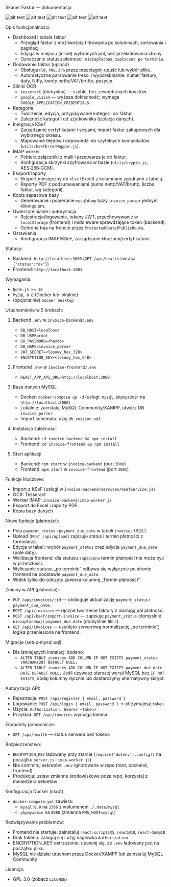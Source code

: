 Skaner Faktur — dokumentacja

![alt text](https://img.shields.io/badge/GPL-3?label=LICENSE&color=blue)
![alt text](https://img.shields.io/badge/React-18.2.0-61DAFB?logo=react)
![alt text](https://img.shields.io/badge/Node.js-18.x-339933?logo=node.js)
![alt text](https://img.shields.io/badge/MySQL-8.0-4479A1?logo=mysql)
![alt text](https://img.shields.io/badge/Express.js-4.18.2-000000?logo=express)

Opis funkcjonalności:
- Dashboard i tabela faktur
  - Przegląd faktur z możliwością filtrowania po kolumnach, sortowania i paginacji.
  - Edycja w miejscu (inline) wybranych pól, bez przeładowania strony.
  - Oznaczanie statusu płatności: `niezapłacona`, `zapłacona`, `po terminie`.
- Dodawanie faktur (upload)
  - Obsługa `PDF`, `PNG`, `JPG` przez przeciągnij‑upuść lub wybór pliku.
  - Automatyczne parsowanie treści i wyodrębnianie: numer faktury, daty, NIPy, kwoty netto/VAT/brutto, pozycje.
- Silniki OCR
  - `tesseract` (domyślny) — szybki, bez zewnętrznych kosztów.
  - `google_vision` — wyższa dokładność; wymaga `GOOGLE_APPLICATION_CREDENTIALS`.
- Kategorie
  - Tworzenie, edycja, przypisywanie kategorii do faktur.
  - Zależność kategorii od użytkownika (izolacja danych).
- Integracja KSeF
  - Zarządzanie certyfikatami i sesjami, import faktur zakupowych dla wybranego okresu.
  - Mapowanie błędów i odpowiedzi do czytelnych komunikatów (`utils/ksefErrorMapper.js`).
- IMAP worker
  - Pobiera załączniki z maili i przetwarza je do faktur.
  - Konfiguracja skrzynki szyfrowana w bazie (`utils/crypto.js`, AES‑256‑GCM).
- Eksport/raporty
  - Eksport miesięczny do `xlsx` (Excel) z kolumnami zgodnymi z tabelą.
  - Raporty PDF z podsumowaniami (suma netto/VAT/brutto, liczba faktur, wg kategorii).
- Kopia zapasowa bazy
  - Generowanie i pobieranie `mysqldump` bazy `invoice_parser` jednym kliknięciem.
- Uwierzytelnianie i autoryzacja
  - Rejestracja/logowanie, tokeny JWT, przechowywanie w `localStorage` (frontend) i middleware sprawdzające token (backend).
  - Ochrona tras na froncie przez `ProtectedRoute`/`PublicRoute`.
- Ustawienia
  - Konfiguracja IMAP/KSeF, zarządzanie kluczami/certyfikatami.
  
Statusy:
- Backend: `http://localhost:3000` (`GET /api/health` zwraca `{"status":"ok"}`)
- Frontend: `http://localhost:3001`

Wymagania:
- `Node.js >= 18`
- `MySQL 8.0` (Docker lub lokalnie)
- (opcjonalnie) `Docker Desktop`

Uruchomienie w 5 krokach:
1) Backend `.env` w `invoice-backend/.env`
   - `DB_HOST=localhost`
   - `DB_USER=root`
   - `DB_PASSWORD=<hasło>`
   - `DB_NAME=invoice_parser`
   - `JWT_SECRET=<losowy_hex_32B>`
   - `ENCRYPTION_KEY=<losowy_hex_64B>`
   

2) Frontend `.env` w `invoice-frontend/.env`
   - `REACT_APP_API_URL=http://localhost:3000`

3) Baza danych MySQL
   - Docker: `docker-compose up -d` (usługi: `mysql`, `phpmyadmin` na `http://localhost:8080`)
   - Lokalnie: zainstaluj MySQL Community/XAMPP, utwórz DB `invoice_parser`
   - Import schematu: użyj `db.session.sql`

4) Instalacja zależności
   - Backend: `cd invoice-backend && npm install`
   - Frontend: `cd invoice-frontend && npm install`

5) Start aplikacji
   - Backend: `npm start` w `invoice-backend` (port `3000`)
   - Frontend: `npm start` w `invoice-frontend` (port `3001`)

Funkcje kluczowe:
- Import z KSeF (usługi w `invoice-backend/services/ksefService.js`)
- OCR: Tesseract
- Worker IMAP: `invoice-backend/imap-worker.js`
- Eksport do Excel i raporty PDF
- Kopia bazy danych

Nowe funkcje (płatności):
- Pola `payment_status` i `payment_due_date` w tabeli `invoices` (SQL).
- Upload (`POST /api/upload`) zapisuje status i termin płatności z formularza.
- Edycja w tabeli: wybór `payment_status` oraz edycja `payment_due_date` (pole daty).
- Walidacja frontend: dla statusu `zapłacona` termin płatności nie może być w przeszłości.
- Wyliczanie statusu „po terminie” odbywa się wyłącznie po stronie frontend na podstawie `payment_due_date`.
- Widok tylko‑do‑odczytu zawiera kolumnę „Termin płatności”.

Zmiany w API (płatności):
- `PUT /api/invoices/:id` — obsługuje aktualizację `payment_status` i `payment_due_date`.
- `POST /api/invoices` — ręczne tworzenie faktury z obsługą pól płatności.
- `POST /api/ksef/import-invoice` — zapisuje `payment_status` (domyślnie `niezapłacona`) i `payment_due_date` (domyślnie `NULL`).
- `GET /api/invoices` — usunięto serwerową normalizację „po terminie”; logika przeniesiona na frontend.

Migracje (setup‑mysql.sql):
- Dla istniejących instalacji dodano:
  - `ALTER TABLE invoices ADD COLUMN IF NOT EXISTS payment_status VARCHAR(20) DEFAULT NULL;`
  - `ALTER TABLE invoices ADD COLUMN IF NOT EXISTS payment_due_date DATE DEFAULT NULL;`
  Jeśli używasz starszej wersji MySQL bez `IF NOT EXISTS`, dodaj kolumny ręcznie lub dostarczymy alternatywny skrypt.

Autoryzacja API:
- Rejestracja: `POST /api/register { email, password }`
- Logowanie: `POST /api/login { email, password }` → otrzymujesz `token`
- Użycie: `Authorization: Bearer <token>`
- Przykład: `GET /api/invoices` wymaga tokena

Endpointy pomocnicze:
- `GET /api/health` — status serwera bez tokena

Bezpieczeństwo:
- `ENCRYPTION_KEY` ładowany przy starcie (`require('dotenv').config()` na początku `server.js` i `imap-worker.js`)
- Nie commituj sekretów: `.env` ignorowane w repo (root, backend, frontend)
- Produkcja: ustaw zmienne środowiskowe poza repo, korzystaj z menedżera sekretów

Konfiguracja Docker (skrót):
- `docker-compose.yml` zawiera:
  - `mysql:8.0` na `3306` z wolumenem `./.data/mysql`
  - `phpmyadmin` na `8080` (zmienna `PMA_HOST=mysql`)

Rozwiązywanie problemów:
- Frontend nie startuje: zainstaluj `react-scripts@5`, `react@18`, `react-dom@18`
- Brak tokenu: zaloguj się i użyj nagłówka `Authorization`
- ENCRYPTION_KEY ostrzeżenie: upewnij się, że `.env` ładowany jest na początku pliku
- MySQL nie działa: uruchom przez Docker/XAMPP lub zainstaluj MySQL Community

Licencja:
- GPL-3.0 (zobacz `LICENSE`)
